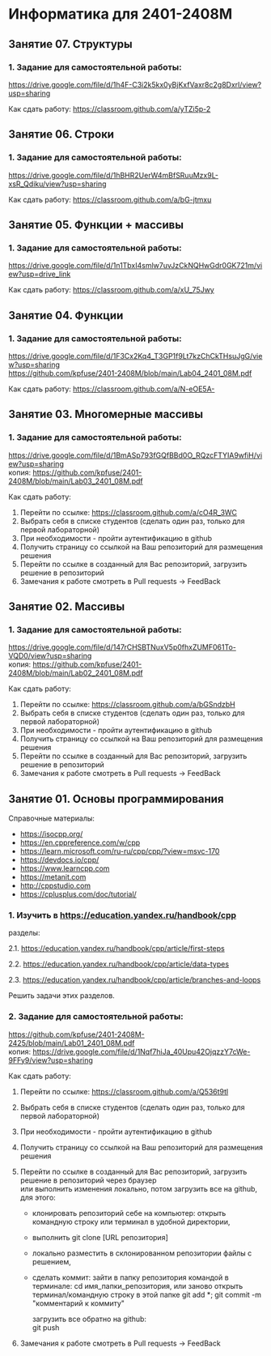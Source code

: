 # Информатика для 2401-2408M
## Занятие 07. Структуры
### 1. Задание для самостоятельной работы: 
https://drive.google.com/file/d/1h4F-C3i2k5kx0yBjKxfVaxr8c2g8Dxrl/view?usp=sharing

        
Как сдать работу: https://classroom.github.com/a/yTZi5p-2

## Занятие 06. Строки
### 1. Задание для самостоятельной работы: 
https://drive.google.com/file/d/1hBHR2UerW4mBfSRuuMzx9L-xsR_Qdiku/view?usp=sharing

        
Как сдать работу: https://classroom.github.com/a/bG-jtmxu

## Занятие 05. Функции + массивы
### 1. Задание для самостоятельной работы: 
https://drive.google.com/file/d/1n1TbxI4smlw7uvJzCkNQHwGdr0GK721m/view?usp=drive_link

        
Как сдать работу: https://classroom.github.com/a/xU_75Jwy

## Занятие 04. Функции
### 1. Задание для самостоятельной работы: 
https://drive.google.com/file/d/1F3Cx2Kq4_T3GP1f9Lt7kzChCkTHsuJgG/view?usp=sharing <br>
https://github.com/kpfuse/2401-2408M/blob/main/Lab04_2401_08M.pdf
        
Как сдать работу: https://classroom.github.com/a/N-eOE5A-


## Занятие 03. Многомерные массивы
### 1. Задание для самостоятельной работы: 
https://drive.google.com/file/d/1BmASp793fGQfBBd0O_RQzcFTYIA9wfiH/view?usp=sharing <br>
        копия: https://github.com/kpfuse/2401-2408M/blob/main/Lab03_2401_08M.pdf 

Как сдать работу: 

1. Перейти по ссылке: https://classroom.github.com/a/cO4R_3WC
2. Выбрать себя в списке студентов (сделать один раз, только для первой лабораторной)
3. При необходимости - пройти аутентификацию в github
4. Получить страницу со ссылкой на Ваш репозиторий для размещения решения
5. Перейти по ссылке в созданный для Вас репозиторий, загрузить решение в репозиторий 
6. Замечания к работе смотреть в Pull requests -> FeedBack

## Занятие 02. Массивы
### 1. Задание для самостоятельной работы: 
https://drive.google.com/file/d/147rCHSBTNuxV5p0fhxZUMF061To-VQD0/view?usp=sharing <br>
        копия: https://github.com/kpfuse/2401-2408M/blob/main/Lab02_2401_08M.pdf

Как сдать работу: 

1. Перейти по ссылке: https://classroom.github.com/a/bGSndzbH
2. Выбрать себя в списке студентов (сделать один раз, только для первой лабораторной)
3. При необходимости - пройти аутентификацию в github
4. Получить страницу со ссылкой на Ваш репозиторий для размещения решения
5. Перейти по ссылке в созданный для Вас репозиторий, загрузить решение в репозиторий 
6. Замечания к работе смотреть в Pull requests -> FeedBack



## Занятие 01. Основы программирования 
Справочные материалы:

- https://isocpp.org/  
- https://en.cppreference.com/w/cpp
- https://learn.microsoft.com/ru-ru/cpp/cpp/?view=msvc-170
- https://devdocs.io/cpp/
- https://www.learncpp.com
- https://metanit.com
- http://cppstudio.com
- https://cplusplus.com/doc/tutorial/


### 1. Изучить в https://education.yandex.ru/handbook/cpp 
разделы:

2.1. https://education.yandex.ru/handbook/cpp/article/first-steps 

2.2. https://education.yandex.ru/handbook/cpp/article/data-types

2.3. https://education.yandex.ru/handbook/cpp/article/branches-and-loops

Решить задачи этих разделов.



### 2. Задание для самостоятельной работы: 
https://github.com/kpfuse/2401-2408M-2425/blob/main/Lab01_2401_08M.pdf <br>
        копия: https://drive.google.com/file/d/1Nqf7hiJa_40Upu42OjqzzY7cWe-9FFy9/view?usp=sharing

Как сдать работу: 

1. Перейти по ссылке: https://classroom.github.com/a/Q536t9tl
2. Выбрать себя в списке студентов (сделать один раз, только для первой лабораторной)
3. При необходимости - пройти аутентификацию в github
4. Получить страницу со ссылкой на Ваш репозиторий для размещения решения
5. Перейти по ссылке в созданный для Вас репозиторий, загрузить решение в репозиторий через браузер <br>
    или выполнить изменения локально, потом загрузить все на github, для этого:

    - клонировать репозиторий себе на компьютер: открыть командную строку или терминал в удобной директории,
    - выполнить
       git clone [URL репозитория]
    - локально разместить в склонированном репозитории файлы с решением,
    - сделать коммит:
      зайти в папку репозитория командой в терминале: cd имя_папки_репозитория, или заново открыть терминал/командную строку в этой папке
      git add *;
      git commit -m "комментарий к коммиту"

      загрузить все обратно на github:<br> 
      git push

6. Замечания к работе смотреть в Pull requests -> FeedBack
